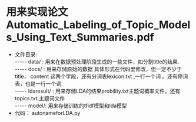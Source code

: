 # 用来实现论文 Automatic_Labeling_of_Topic_Models_Using_Text_Summaries.pdf
- 文件目录:  
----- data/ : 用来在数据预处理阶段生成的一些文件，如分割title的结果.   
----- docs/ : 用来存储原始的数据 具体形式在代码里修改，但一定不少于 title， content 这两个字段，还有分词表lexicon.txt ,一行一个词 。还有停词表，也是一行一个词.  
----- ldaresult/ : 用来存储LDA的结果probility.txt主题词概率文件，还有topics.txt,主题词文件  
----- model/: 用来存储训练的tfidf模型和lda模型
- 代码： autonameforLDA.py
